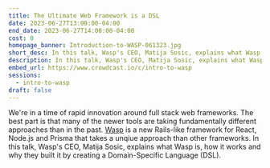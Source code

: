 ```yaml
---
title: The Ultimate Web Framework is a DSL
date: 2023-06-27T13:00:00-04:00
end_date: 2023-06-27T14:00:00-04:00
cost: 0
homepage_banner: Introduction-to-WASP-061323.jpg
short_desc: In this talk, Wasp's CEO, Matija Sosic, explains what Wasp is, how it works and why they built it by creating a Domain-Specific Language (DSL).
description: In this talk, Wasp's CEO, Matija Sosic, explains what Wasp is, how it works and why they built it by creating a Domain-Specific Language (DSL).
embed_url: https://www.crowdcast.io/c/intro-to-wasp
sessions:
  - intro-to-wasp
draft: false
---
```


We're in a time of rapid innovation around full stack web frameworks. The best part is that many of the newer tools are taking fundamentally different approaches than in the past. [Wasp](https://wasp-lang.dev/) is a new Rails-like framework for React, Node.js and Prisma that takes a unqiue approach than other frameworks. In this talk, Wasp's CEO, Matija Sosic, explains what Wasp is, how it works and why they built it by creating a Domain-Specific Language (DSL).
